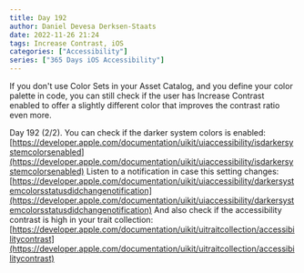 ```yaml
---
title: Day 192
author: Daniel Devesa Derksen-Staats
date: 2022-11-26 21:24
tags: Increase Contrast, iOS
categories: ["Accessibility"]
series: ["365 Days iOS Accessibility"]
---
```


If you don't use Color Sets in your Asset Catalog, and you define your color palette in code, you can still check if the user has Increase Contrast enabled to offer a slightly different color that improves the contrast ratio even more.

Day 192 (2/2).
You can check if the darker system colors is enabled: [https://developer.apple.com/documentation/uikit/uiaccessibility/isdarkersystemcolorsenabled](https://developer.apple.com/documentation/uikit/uiaccessibility/isdarkersystemcolorsenabled)
Listen to a notification in case this setting changes: [https://developer.apple.com/documentation/uikit/uiaccessibility/darkersystemcolorsstatusdidchangenotification](https://developer.apple.com/documentation/uikit/uiaccessibility/darkersystemcolorsstatusdidchangenotification)
And also check if the accessibility contrast is high in your trait collection: [https://developer.apple.com/documentation/uikit/uitraitcollection/accessibilitycontrast](https://developer.apple.com/documentation/uikit/uitraitcollection/accessibilitycontrast)



